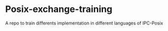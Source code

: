 # Posix-exchange-training
A repo to train differents implementation in different languages of IPC-Posix
